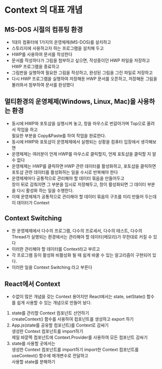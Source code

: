 # Context 의 대표 개념

## MS-DOS 시절의 컴퓨팅 환경

- 1대의 컴퓨터에 1가지의 운영체제(MS-DOS)를 설치하고
- 스토리지에 사용하고자 하는 프로그램을 설치해 두고
- HWP를 사용하여 문서를 작성한다
- 문서를 작성하다가 그림을 첨부하고 싶으면, 작성중이던 HWP 파일을 저장하고 HWP 프로그램을 종료하고
- 그림판을 실행하여 필요한 그림을 작성하고, 완성된 그림을 그린 파일로 저장하고
- 다시 HWP 프로그램을 실행하여 저장해둔 HWP 문서를 오픈하고, 저장해둔 그림을 불러와서 첨부하여 문서를 완성했다

## 멀티환경의 운영체제(Windows, Linux, Mac)을 사용하는 환경

- 동시에 HWP와 포토샵을 실행시켜 놓고, 창을 마우스로 번갈아가며 Top으로 올려서 작업을 하고  
  필요한 부분을 Copy&Paste를 하여 작업을 완료한다.
- 동시에 HWP와 포토샵이 운영체제에서 실행되는 상황을 컴퓨터 입장에서 생각해보면
- 운영체제는 여러분이 언제 HWP를 마우스로 클릭할지, 언제 포토샵을 클릭할 지 알 수 없다
- 운영체제는 HWP를 클릭하면 HWP 관련 데이터를 활성화하고, 포토샵을 클릭하면 포토샵 관련 데이터를 활성화하는 일을 수시로 반복해야 한다
- 운영체제마다 공통적으로 관리해야 할 데이터 묶음을 만들어두고  
  창이 뒤로 감춰지면 그 부분을 임시로 저장해두고, 창이 활성화되면 그 데이터 부분을 다시 활성화 하는 일을 수행한다.
- 이때 운영체제가 공통적으로 관리해야 할 데이터 묶음의 구조를 미리 만들어 두는데 이 데이터가 Context

## Context Switching

- 한 운영체제에서 다수의 프로그램, 다수의 프로세서, 다수의 테스트, 다수의 Thread가 실행되는 환경에서는 관리해야 할 데이터(메모리)가 무한대로 커질 수 있다
- 이러한 관리해야 할 데이터를 Context라고 부르고
- 각 프로그램 등이 활성화 비활성화 될 때 쉽게 바꿀 수 있는 알고리즘이 구현되어 있다.
- 이러한 일을 Context Switching 라고 부른다

## React에서 Context

- 수없이 많은 개념을 갖는 Context 용어지만 React에서는 state, setState() 함수를 쉽게 사용할 수 있는 개념으로 만들어 놨다.

1. state를 관리할 Context 컴포넌트 선언하기  
   createContext() 함수를 사용하여 컴포넌트를 생성하고 export 하기
2. App.js(state를 공유할 컴포넌트)를 Context로 감싸기  
   생성한 Context 컴포넌트를 import하기  
   제일 바깥쪽 컴포넌트에 Context.Provider를 사용하여 모든 컴포넌트 감싸기
3. state를 사용할 곳에서는  
   생성한 Context 컴포넌트를 import하기
   import한 Context 컴포넌트를 useContext() 함수에 매개변수로 전달하고  
   사용할 state를 분해하기
